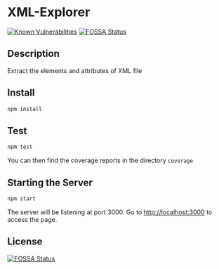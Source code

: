 # XML-Explorer

[![Known Vulnerabilities](https://snyk.io/test/github/ocinpp/XML-Explorer/badge.svg?targetFile=package.json)](https://snyk.io/test/github/ocinpp/XML-Explorer?targetFile=package.json)
[![FOSSA Status](https://app.fossa.io/api/projects/git%2Bgithub.com%2Focinpp%2FXML-Explorer.svg?type=shield)](https://app.fossa.io/projects/git%2Bgithub.com%2Focinpp%2FXML-Explorer?ref=badge_shield)

## Description

Extract the elements and attributes of XML file

## Install

```bash
npm install
```

## Test

```bash
npm test
```

You can then find the coverage reports in the directory `coverage`

## Starting the Server

```bash
npm start
```

The server will be listening at port 3000. Go to [http://localhost:3000](http://localhost:3000) to access the page.


## License
[![FOSSA Status](https://app.fossa.io/api/projects/git%2Bgithub.com%2Focinpp%2FXML-Explorer.svg?type=large)](https://app.fossa.io/projects/git%2Bgithub.com%2Focinpp%2FXML-Explorer?ref=badge_large)